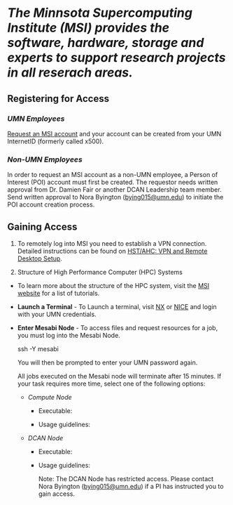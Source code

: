 # *The Minnsota Supercomputing Institute (MSI) provides the software, hardware, storage and experts to support research projects in all reserach areas.*

## **Registering for Access**

### *UMN Employees*

[Request an MSI account](https://www.msi.umn.edu/access) and your account can be created from your UMN InternetID (formerly called x500).

### *Non-UMN Employees*

In order to request an MSI account as a non-UMN employee, a Person of Interest (POI) account must first be created. The requestor needs written approval from Dr. Damien Fair or another DCAN Leadership team member. Send written approval to Nora Byington (bying015@umn.edu) to initiate the POI account creation process.

## **Gaining Access**

1. To remotely log into MSI you need to establish a VPN connection. Detailed instructions can be found on [HST/AHC: VPN and Remote Desktop Setup](https://it.umn.edu/services-technologies/how-tos/hstahc-vpn-remote-desktop-setup).

2. Structure of High Performance Computer (HPC) Systems  

- To learn more about the structure of the HPC system, visit the [MSI website](https://www.msi.umn.edu/tutorials) for a list of tutorials.  
- **Launch a Terminal** - To Launch a terminal, visit [NX](https://nx.msi.umn.edu/nxwebplayer) or [NICE](https://nice.msi.umn.edu/enginframe/vdi/vdi.xml?_uri=//com.enginframe.interactive/list.sessions) and login with your UMN credentials.  
- **Enter Mesabi Node** - To access files and request resources for a job, you must log into the Mesabi Node.  

    ssh -Y mesabi

    You will then be prompted to enter your UMN password again.

    All jobs executed on the Mesabi node will terminate after 15 minutes. If your task requires more time, select one of the following options:  

  - *Compute Node*  

    - Executable:  

    - Usage guidelines:

  - *DCAN Node*  

    - Executable:  

    - Usage guidelines:  

        Note: The DCAN Node has restricted access. Please contact Nora       Byington (bying015@umn.edu) if a PI has instructed you to gain access.
